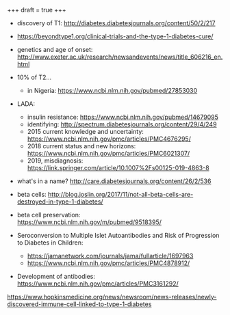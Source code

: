+++
draft = true
+++

* discovery of T1: http://diabetes.diabetesjournals.org/content/50/2/217
* https://beyondtype1.org/clinical-trials-and-the-type-1-diabetes-cure/
* genetics and age of onset: http://www.exeter.ac.uk/research/newsandevents/news/title_606216_en.html

* 10% of T2...
  * in Nigeria: https://www.ncbi.nlm.nih.gov/pubmed/27853030

* LADA:
  * insulin resistance: https://www.ncbi.nlm.nih.gov/pubmed/14679095
  * identifying: http://spectrum.diabetesjournals.org/content/29/4/249
  * 2015 current knowledge and uncertainty: https://www.ncbi.nlm.nih.gov/pmc/articles/PMC4676295/
  * 2018 current status and new horizons: https://www.ncbi.nlm.nih.gov/pmc/articles/PMC6021307/
  * 2019, misdiagnosis: https://link.springer.com/article/10.1007%2Fs00125-019-4863-8

* what's in a name? http://care.diabetesjournals.org/content/26/2/536

* beta cells: http://blog.joslin.org/2017/11/not-all-beta-cells-are-destroyed-in-type-1-diabetes/

* beta cell preservation: https://www.ncbi.nlm.nih.gov/m/pubmed/9518395/

* Seroconversion to Multiple Islet Autoantibodies and Risk of Progression to Diabetes in Children:
  * https://jamanetwork.com/journals/jama/fullarticle/1697963
  * https://www.ncbi.nlm.nih.gov/pmc/articles/PMC4878912/
* Development of antibodies: https://www.ncbi.nlm.nih.gov/pmc/articles/PMC3161292/

https://www.hopkinsmedicine.org/news/newsroom/news-releases/newly-discovered-immune-cell-linked-to-type-1-diabetes

